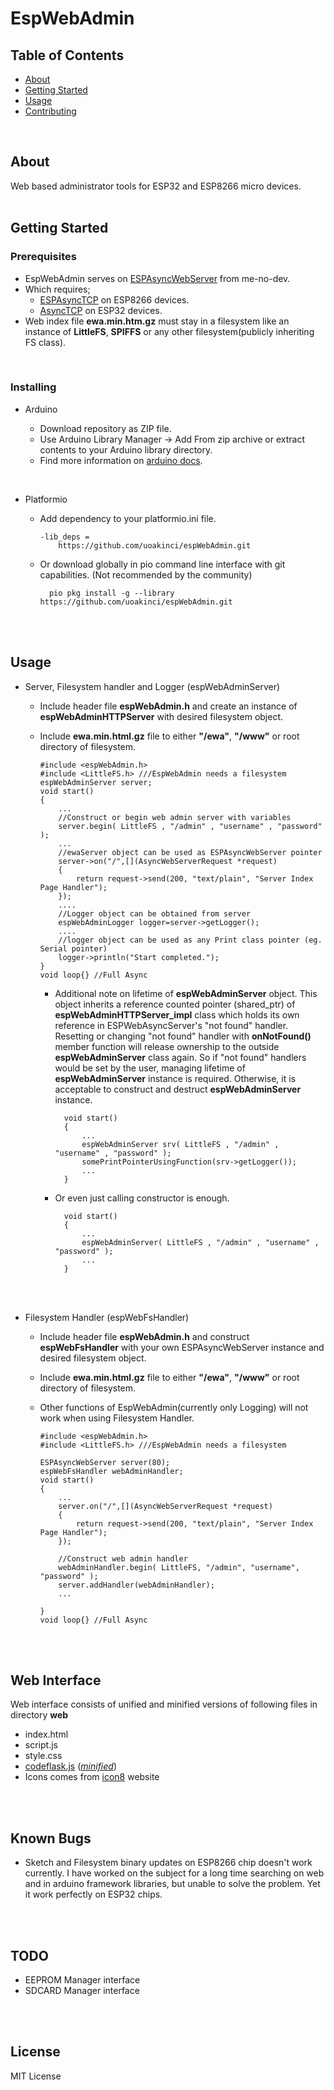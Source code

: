 # EspWebAdmin

## Table of Contents

- [About](#about)
- [Getting Started](#getting_started)
- [Usage](#usage)
- [Contributing](../CONTRIBUTING.md)

<br>

## About <a name = "about"></a>

Web based administrator tools for ESP32 and ESP8266  micro devices.
<br><br>

## Getting Started <a name = "getting_started"></a>

### Prerequisites

- EspWebAdmin serves on [ESPAsyncWebServer](https://github.com/me-no-dev/ESPAsyncWebServer) from me-no-dev. <br>
- Which requires;
    - [ESPAsyncTCP](https://github.com/me-no-dev/ESPAsyncTCP) on ESP8266 devices.
    - [AsyncTCP](https://github.com/me-no-dev/AsyncTCP) on ESP32 devices.
- Web index file <b>ewa.min.htm.gz</b> must stay in a filesystem like an instance of <b>LittleFS</b>, <b>SPIFFS</b> or any other filesystem(publicly inheriting FS class).

<br>

### Installing


- Arduino

    -  Download repository as ZIP file.
    -  Use Arduino Library Manager -> Add From zip archive or extract contents to your Arduino library directory.
    -  Find more information on [arduino docs](https://docs.arduino.cc/software/ide-v1/tutorials/installing-libraries).
<br>

- Platformio
    -   Add dependency to your platformio.ini file.

            
            -lib_deps =
                https://github.com/uoakinci/espWebAdmin.git
            
    - Or download globally in pio command line interface with git capabilities. (Not recommended by the community)

            pio pkg install -g --library https://github.com/uoakinci/espWebAdmin.git

<br>
<br>


## Usage <a name = "usage"></a>



- Server, Filesystem handler and Logger (espWebAdminServer)

    -   Include header file <b>espWebAdmin.h</b> and create an instance of <b>espWebAdminHTTPServer</b> with desired filesystem object.
    -   Include <b>ewa.min.html.gz</b> file to either <b>"/ewa"</b>, <b>"/www"</b> or root directory of filesystem.

        ```
        #include <espWebAdmin.h>
        #include <LittleFS.h> ///EspWebAdmin needs a filesystem
        espWebAdminServer server;
        void start()
        {
            ...
            //Construct or begin web admin server with variables
            server.begin( LittleFS , "/admin" , "username" , "password" );
            ...
            //ewaServer object can be used as ESPAsyncWebServer pointer
            server->on("/",[](AsyncWebServerRequest *request)
            {
                return request->send(200, "text/plain", "Server Index Page Handler");
            });
            ....
            //Logger object can be obtained from server
            espWebAdminLogger logger=server->getLogger();
            ....
            //logger object can be used as any Print class pointer (eg. Serial pointer)
            logger->println("Start completed.");
        }
        void loop{} //Full Async
        ```
        - Additional note on lifetime of <b>espWebAdminServer</b> object. This object inherits a reference counted pointer (shared_ptr) of <b>espWebAdminHTTPServer_impl</b> class which holds its own reference in ESPWebAsyncServer's "not found" handler. Resetting or changing "not found" handler with <b>onNotFound()</b> member function will release ownership to the outside <b>espWebAdminServer</b> class again. So if "not found" handlers would be set by the user, managing lifetime of <b>espWebAdminServer</b> instance is required. Otherwise, it is acceptable to construct and destruct <b>espWebAdminServer</b> instance.
                
                void start()
                {
                    ...
                    espWebAdminServer srv( LittleFS , "/admin" , "username" , "password" );
                    somePrintPointerUsingFunction(srv->getLogger());
                    ...
                }
                
        - Or even just calling constructor is enough.
            
                void start()
                {
                    ...
                    espWebAdminServer( LittleFS , "/admin" , "username" , "password" );
                    ...
                }
            

    <br>
    <br>


- Filesystem Handler (espWebFsHandler)

    -   Include header file <b>espWebAdmin.h</b> and construct <b>espWebFsHandler</b> with your own ESPAsyncWebServer instance and desired filesystem object.
    -   Include <b>ewa.min.html.gz</b> file to either <b>"/ewa"</b>, <b>"/www"</b> or root directory of filesystem.
    -   Other functions of EspWebAdmin(currently only Logging) will not work when using Filesystem Handler.

        ```
        #include <espWebAdmin.h>
        #include <LittleFS.h> ///EspWebAdmin needs a filesystem

        ESPAsyncWebServer server(80);
        espWebFsHandler webAdminHandler;
        void start()
        {
            ...
            server.on("/",[](AsyncWebServerRequest *request)
            {
                return request->send(200, "text/plain", "Server Index Page Handler");
            });

            //Construct web admin handler
            webAdminHandler.begin( LittleFS, "/admin", "username", "password" );
            server.addHandler(webAdminHandler);
            ...

        }
        void loop{} //Full Async
        ```

<br>
<br>

## Web Interface

Web interface consists of unified and minified versions of following files in directory <b>web</b>
-   index.html
-   script.js
-   style.css
-    [codeflask.js](https://github.com/kazzkiq/CodeFlask) ([<i>minified</i>](https://unpkg.com/codeflask/build/codeflask.min.js))
-   Icons comes from [icon8](https://icons8.com) website



<br>
<br>

## Known Bugs
- Sketch and Filesystem binary updates on ESP8266 chip doesn't work currently. I have worked on the subject for a long time searching on web and in arduino framework libraries, but unable to solve the problem.  Yet it work perfectly on ESP32 chips.

<br>
<br>

## TODO
- EEPROM Manager interface 
- SDCARD Manager interface

<br>
<br>

## License
MIT License
